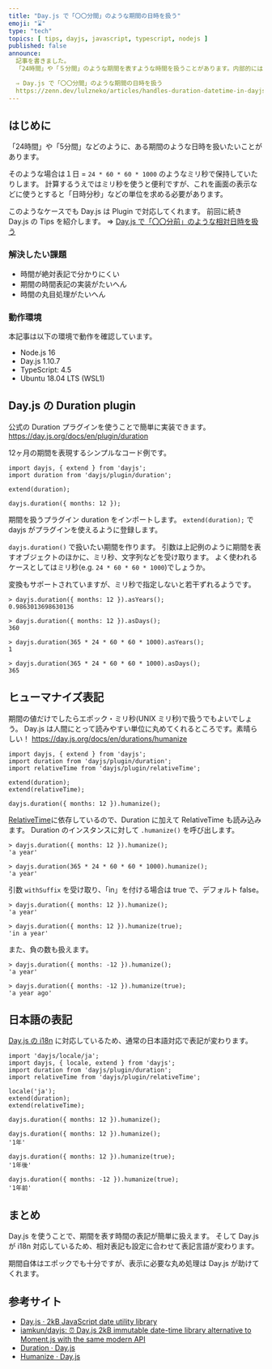 ```yaml
---
title: "Day.js で「〇〇分間」のような期間の日時を扱う"
emoji: "⌛"
type: "tech"
topics: [ tips, dayjs, javascript, typescript, nodejs ]
published: false
announce:
  記事を書きました。
  「24時間」や「５分間」のような期間を表すような時間を扱うことがあります。内部的にはミリ秒でよいのですが画面表示となると「日時分秒」などの単位計算が必要です。便利な Day.js の Tips を紹介。

  ⇒ Day.js で「〇〇分間」のような期間の日時を扱う
  https://zenn.dev/lulzneko/articles/handles-duration-datetime-in-dayjs
---
```


## はじめに
「24時間」や「5分間」などのように、ある期間のような日時を扱いたいことがあります。

そのような場合は１日 = `24 * 60 * 60 * 1000` のようなミリ秒で保持していたりします。
計算するうえではミリ秒を使うと便利ですが、これを画面の表示などに使うとすると「日時分秒」などの単位を求める必要があります。

このようなケースでも Day.js は Plugin で対応してくれます。
前回に続き Day.js の Tips を紹介します。
⇒ [Day.js で「〇〇分前」のような相対日時を扱う](https://zenn.dev/lulzneko/articles/handles-relative-datetime-in-dayjs)

### 解決したい課題
- 時間が絶対表記で分かりにくい
- 期間の時間表記の実装がたいへん
- 時間の丸目処理がたいへん

### 動作環境
本記事は以下の環境で動作を確認しています。
- Node.js 16
- Day.js 1.10.7
- TypeScript: 4.5
- Ubuntu 18.04 LTS (WSL1)


## Day.js の Duration plugin
公式の Duration プラグインを使うことで簡単に実装できます。
https://day.js.org/docs/en/plugin/duration

12ヶ月の期間を表現するシンプルなコード例です。
```typescript: TypeScript
import dayjs, { extend } from 'dayjs';
import duration from 'dayjs/plugin/duration';

extend(duration);

dayjs.duration({ months: 12 });
```

期間を扱うプラグイン duration をインポートします。
`extend(duration);` で dayjs がプラグインを使えるように登録します。

`dayjs.duration()` で扱いたい期間を作ります。
引数は上記例のように期間を表すオブジェクトのほかに、ミリ秒、文字列などを受け取ります。
よく使われるケースとしてはミリ秒(e.g. `24 * 60 * 60 * 1000`)でしょうか。

変換もサポートされていますが、ミリ秒で指定しないと若干ずれるようです。

```javascript: 実行例
> dayjs.duration({ months: 12 }).asYears();
0.9863013698630136

> dayjs.duration({ months: 12 }).asDays();
360

> dayjs.duration(365 * 24 * 60 * 60 * 1000).asYears();
1

> dayjs.duration(365 * 24 * 60 * 60 * 1000).asDays();
365
```


## ヒューマナイズ表記
期間の値だけでしたらエポック・ミリ秒(UNIX ミリ秒)で扱うでもよいでしょう。
Day.js は人間にとって読みやすい単位に丸めてくれるところです。素晴らしい！
https://day.js.org/docs/en/durations/humanize

```typescript: TypeScript
import dayjs, { extend } from 'dayjs';
import duration from 'dayjs/plugin/duration';
import relativeTime from 'dayjs/plugin/relativeTime';

extend(duration);
extend(relativeTime);

dayjs.duration({ months: 12 }).humanize();
```

[RelativeTime](https://day.js.org/docs/en/plugin/relative-time)に依存しているので、Duration に加えて RelativeTime も読み込みます。
Duration のインスタンスに対して `.humanize()` を呼び出します。

```javascript: 実行例
> dayjs.duration({ months: 12 }).humanize();
'a year'

> dayjs.duration(365 * 24 * 60 * 60 * 1000).humanize();
'a year'
```

引数 `withSuffix` を受け取り、「in」を付ける場合は true で、デフォルト false。

```javascript: 実行例
> dayjs.duration({ months: 12 }).humanize();
'a year'

> dayjs.duration({ months: 12 }).humanize(true);
'in a year'
```

また、負の数も扱えます。

```javascript: 実行例
> dayjs.duration({ months: -12 }).humanize();
'a year'

> dayjs.duration({ months: -12 }).humanize(true);
'a year ago'
```


## 日本語の表記
[Day.js の i18n](https://day.js.org/docs/en/i18n/i18n) に対応しているため、通常の日本語対応で表記が変わります。

```typescript: TypeScript
import 'dayjs/locale/ja';
import dayjs, { locale, extend } from 'dayjs';
import duration from 'dayjs/plugin/duration';
import relativeTime from 'dayjs/plugin/relativeTime';

locale('ja');
extend(duration);
extend(relativeTime);

dayjs.duration({ months: 12 }).humanize();
```

```javascript: 実行例
dayjs.duration({ months: 12 }).humanize();
'1年'

dayjs.duration({ months: 12 }).humanize(true);
'1年後'

dayjs.duration({ months: -12 }).humanize(true);
'1年前'
```


## まとめ
Day.js を使うことで、期間を表す時間の表記が簡単に扱えます。
そして Day.js が i18n 対応しているため、相対表記も設定に合わせて表記言語が変わります。

期間自体はエポックでも十分ですが、表示に必要な丸め処理は Day.js が助けてくれます。

## 参考サイト
- [Day.js · 2kB JavaScript date utility library](https://day.js.org/)
- [iamkun/dayjs: ⏰ Day.js 2kB immutable date-time library alternative to Moment.js with the same modern API](https://github.com/iamkun/dayjs/)
- [Duration · Day.js](https://day.js.org/docs/en/plugin/duration)
- [Humanize · Day.js](https://day.js.org/docs/en/durations/humanize)
